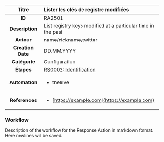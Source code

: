 | Titre                       | Lister les clés de registre modifiées         |
|:---------------------------:|:--------------------|
| **ID**                      | RA2501            |
| **Description**             | List registry keys modified at a particular time in the past   |
| **Auteur**                  | name/nickname/twitter        |
| **Creation Date**           | DD.MM.YYYY |
| **Catégorie**                | Configuration      |
| **Étapes**                   |[RS0002: Identification](../Response_Stages/RS0002.md)| 
| **Automation** |<ul><li>thehive</li></ul>|
| **References** |<ul><li>[https://example.com](https://example.com)</li></ul>|

### Workflow

Description of the workflow for the Response Action in markdown format.  
Here newlines will be saved.  
